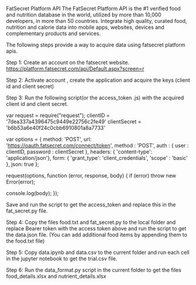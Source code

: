 FatSecret Platform API
The FatSecret Platform API is the #1 verified food and nutrition database in the world, utilized by more than 10,000 developers, in more than 50 countries. Integrate high quality, curated food, nutrition and calorie data into mobile apps, websites, devices and complementary products and services.

The following steps provide a way to acquire data using fatsecret platform apis.

Step 1:
	Create an account on the fatsecret website.
	https://platform.fatsecret.com/api/Default.aspx?screen=r

Step 2:
Activate account , create the application and acquire the keys (client id and client secret)
	
Step 3:
	Run the following script(or the access_token .js) with the acquired client id and client secret.

var request = require("request");
clientID = '7dea337a4396475c9449e22756c2fe49'
clientSecret = 'b6b53a6e40f24c0cbb6910801a8a7733'

var options = {
   method: 'POST',
   url: 'https://oauth.fatsecret.com/connect/token',
   method : 'POST',
   auth : {
      user : clientID,
      password : clientSecret
   },
   headers: { 'content-type': 'application/json'},
   form: {
      'grant_type': 'client_credentials',
      'scope' : 'basic'
   },
   json: true
};

request(options, function (error, response, body) {
   if (error) throw new Error(error);

   console.log(body);
});

Save and run the script to get the access_token and replace this in the fat_secret.py file.

Step 4:
	Copy the files food.txt and fat_secret.py to the local folder and replace Bearer token with the access token above and run the script to get the data.json file.
(You can add additional food items by appending them to the food.txt file)

Step 5:
	Copy data.ipynb and data.csv to the current folder and run each cell in the jupyter notebook to get the trial.csv file.

Step 6:
 	Run the data_format.py script in the current folder to get the files food_details.xlsx and nutrient_details.xlsx
